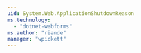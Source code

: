 ```yaml
---
uid: System.Web.ApplicationShutdownReason
ms.technology: 
  - "dotnet-webforms"
ms.author: "riande"
manager: "wpickett"
---
```

